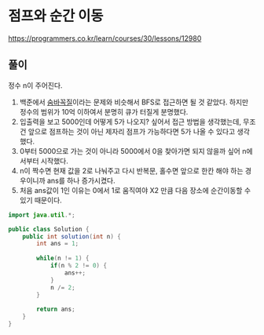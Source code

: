 # 점프와 순간 이동

https://programmers.co.kr/learn/courses/30/lessons/12980

## 풀이

정수 n이 주어진다.

1. 백준에서 [숨바꼭질](https://www.acmicpc.net/problem/1697)이라는 문제와 비슷해서 BFS로 접근하면 될 것 같았다. 하지만 정수의 범위가 10억 이하여서 분명히 큐가 터질게 분명했다.
2. 입출력을 보고 5000인데 어떻게 5가 나오지? 싶어서 접근 방법을 생각했는데, 무조건 앞으로 점프하는 것이 아닌 제자리 점프가 가능하다면 5가 나올 수 있다고 생각했다.
3. 0부터 5000으로 가는 것이 아니라 5000에서 0을 찾아가면 되지 않을까 싶어 n에서부터 시작했다.
4. n이 짝수면 현재 값을 2로 나눠주고 다시 반복문, 홀수면 앞으로 한칸 해야 하는 경우이니까 ans를 하나 증가시켰다.
5. 처음 ans값이 1인 이유는 0에서 1로 움직여야  X2 만큼 다음 장소에 순간이동할 수 있기 때문이다.

```java
import java.util.*;

public class Solution {
    public int solution(int n) {
        int ans = 1;
        
        while(n != 1) {
        	if(n % 2 != 0) {
        		ans++; 
        	}
        	n /= 2;
        }
        
        return ans;
    }
}
```